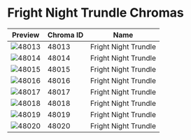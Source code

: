 # Fright Night Trundle Chromas

| Preview | Chroma ID | Name |
|---------|-----------|------|
| ![48013](https://raw.communitydragon.org/latest/plugins/rcp-be-lol-game-data/global/default/v1/champion-chroma-images/48/48013.png) | 48013 | Fright Night Trundle |
| ![48014](https://raw.communitydragon.org/latest/plugins/rcp-be-lol-game-data/global/default/v1/champion-chroma-images/48/48014.png) | 48014 | Fright Night Trundle |
| ![48015](https://raw.communitydragon.org/latest/plugins/rcp-be-lol-game-data/global/default/v1/champion-chroma-images/48/48015.png) | 48015 | Fright Night Trundle |
| ![48016](https://raw.communitydragon.org/latest/plugins/rcp-be-lol-game-data/global/default/v1/champion-chroma-images/48/48016.png) | 48016 | Fright Night Trundle |
| ![48017](https://raw.communitydragon.org/latest/plugins/rcp-be-lol-game-data/global/default/v1/champion-chroma-images/48/48017.png) | 48017 | Fright Night Trundle |
| ![48018](https://raw.communitydragon.org/latest/plugins/rcp-be-lol-game-data/global/default/v1/champion-chroma-images/48/48018.png) | 48018 | Fright Night Trundle |
| ![48019](https://raw.communitydragon.org/latest/plugins/rcp-be-lol-game-data/global/default/v1/champion-chroma-images/48/48019.png) | 48019 | Fright Night Trundle |
| ![48020](https://raw.communitydragon.org/latest/plugins/rcp-be-lol-game-data/global/default/v1/champion-chroma-images/48/48020.png) | 48020 | Fright Night Trundle |